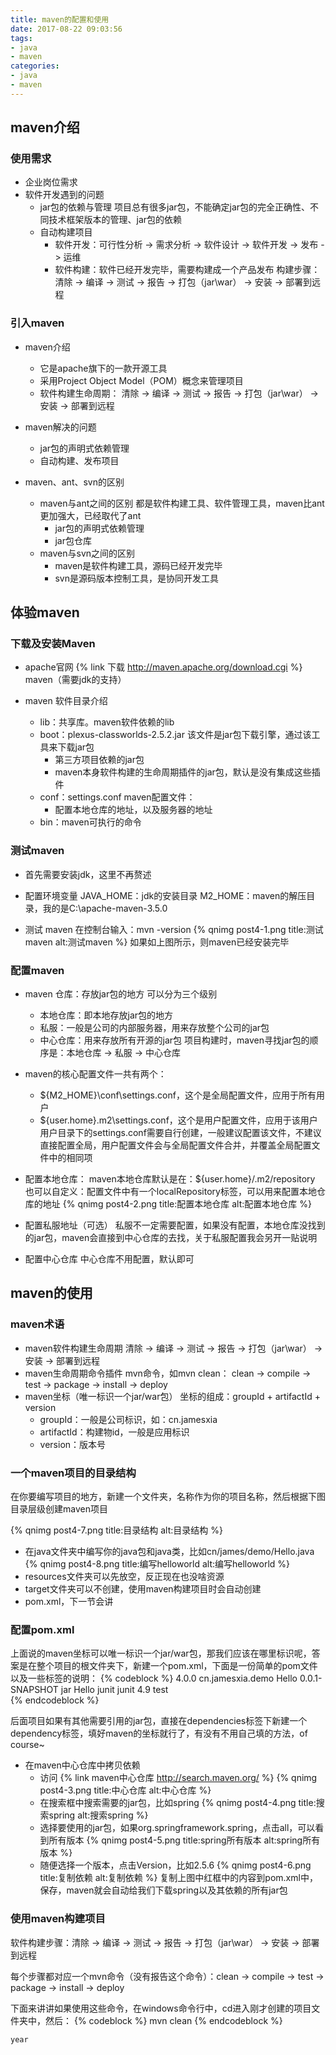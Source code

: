 ```yaml
---
title: maven的配置和使用
date: 2017-08-22 09:03:56
tags:
- java
- maven
categories:
- java
- maven
---
```


## maven介绍
### 使用需求
* 企业岗位需求
* 软件开发遇到的问题
    - jar包的依赖与管理
    项目总有很多jar包，不能确定jar包的完全正确性、不同技术框架版本的管理、jar包的依赖
    - 自动构建项目
        + 软件开发：可行性分析 -> 需求分析 -> 软件设计 -> 软件开发 -> 发布 -> 运维
        + 软件构建：软件已经开发完毕，需要构建成一个产品发布
        构建步骤：清除 -> 编译 -> 测试 -> 报告 -> 打包（jar\war） -> 安装 -> 部署到远程

### 引入maven
* maven介绍
    - 它是apache旗下的一款开源工具
    - 采用Project Object Model（POM）概念来管理项目
    - 软件构建生命周期：
    清除 -> 编译 -> 测试 -> 报告 -> 打包（jar\war） -> 安装 -> 部署到远程

* maven解决的问题
    - jar包的声明式依赖管理
    - 自动构建、发布项目
    
* maven、ant、svn的区别
    - maven与ant之间的区别
    都是软件构建工具、软件管理工具，maven比ant更加强大，已经取代了ant
        + jar包的声明式依赖管理
        + jar包仓库
    - maven与svn之间的区别 
        + maven是软件构建工具，源码已经开发完毕
        + svn是源码版本控制工具，是协同开发工具

## 体验maven
### 下载及安装Maven
* apache官网 {% link 下载 http://maven.apache.org/download.cgi %} maven（需要jdk的支持）

* maven 软件目录介绍
    - lib：共享库。maven软件依赖的lib
    - boot：plexus-classworlds-2.5.2.jar
    该文件是jar包下载引擎，通过该工具来下载jar包
        + 第三方项目依赖的jar包
        + maven本身软件构建的生命周期插件的jar包，默认是没有集成这些插件
    - conf：settings.conf
    maven配置文件：
        + 配置本地仓库的地址，以及服务器的地址
    - bin：maven可执行的命令

### 测试maven
* 首先需要安装jdk，这里不再赘述

* 配置环境变量
JAVA_HOME：jdk的安装目录
M2_HOME：maven的解压目录，我的是C:\apache-maven-3.5.0

* 测试 maven
在控制台输入：mvn -version
{% qnimg post4-1.png title:测试maven alt:测试maven %}
如果如上图所示，则maven已经安装完毕

### 配置maven
* maven 仓库：存放jar包的地方
可以分为三个级别
    - 本地仓库：即本地存放jar包的地方
    - 私服：一般是公司的内部服务器，用来存放整个公司的jar包
    - 中心仓库：用来存放所有开源的jar包
项目构建时，maven寻找jar包的顺序是：本地仓库 -> 私服 -> 中心仓库

* maven的核心配置文件一共有两个：
    - ${M2_HOME}\conf\settings.conf，这个是全局配置文件，应用于所有用户
    - ${user.home}\.m2\settings.conf，这个是用户配置文件，应用于该用户
    用户目录下的settings.conf需要自行创建，一般建议配置该文件，不建议直接配置全局，用户配置文件会与全局配置文件合并，并覆盖全局配置文件中的相同项

* 配置本地仓库：
maven本地仓库默认是在：${user.home}/.m2/repository
也可以自定义：配置文件中有一个localRepository标签，可以用来配置本地仓库的地址
{% qnimg post4-2.png title:配置本地仓库 alt:配置本地仓库 %}

* 配置私服地址（可选）
私服不一定需要配置，如果没有配置，本地仓库没找到的jar包，maven会直接到中心仓库的去找，关于私服配置我会另开一贴说明
* 配置中心仓库
中心仓库不用配置，默认即可

## maven的使用
### maven术语
* maven软件构建生命周期
清除 -> 编译 -> 测试 -> 报告 -> 打包（jar\war） -> 安装 -> 部署到远程
* maven生命周期命令插件
mvn命令，如mvn clean：
clean -> compile -> test -> package -> install -> deploy
* maven坐标（唯一标识一个jar/war包）
坐标的组成：groupId + artifactId + version
    - groupId：一般是公司标识，如：cn.jamesxia
    - artifactId：构建物id，一般是应用标识
    - version：版本号

### 一个maven项目的目录结构
在你要编写项目的地方，新建一个文件夹，名称作为你的项目名称，然后根据下图目录层级创建maven项目

{% qnimg post4-7.png title:目录结构 alt:目录结构 %}

* 在java文件夹中编写你的java包和java类，比如cn/james/demo/Hello.java
{% qnimg post4-8.png title:编写helloworld alt:编写helloworld %}
* resources文件夹可以先放空，反正现在也没啥资源
* target文件夹可以不创建，使用maven构建项目时会自动创建
* pom.xml，下一节会讲

### 配置pom.xml
上面说的maven坐标可以唯一标识一个jar/war包，那我们应该在哪里标识呢，答案是在整个项目的根文件夹下，新建一个pom.xml，下面是一份简单的pom文件以及一些标签的说明：
{% codeblock %}
<project xmlns="http://maven.apache.org/POM/4.0.0" xmlns:xsi="http://www.w3.org/2001/XMLSchema-instance" xsi:schemaLocation="http://maven.apache.org/POM/4.0.0 http://maven.apache.org/xsd/maven-4.0.0.xsd">
      <!--pom 版本-->
      <modelVersion>4.0.0</modelVersion>
      <!--组id  
         maven 用坐标概念来标识 jar包
          坐标=groupId+artifactId+version
      -->
      <groupId>cn.jamesxia.demo</groupId>
      <!--构建物id ：产品id-->
      <artifactId>Hello</artifactId>
      <!--版本 ：SNAPSHOT :测试版本 ，镜像版本   release ：发行版本，最终版本-->
      <version>0.0.1-SNAPSHOT</version>
      <!--发布的是jar包  ，默认是jar包，也可以使war包等-->
      <packaging>jar</packaging>
      <!--项目名称 ，可写可不写-->
      <name>Hello</name>
        <dependencies>
          <!--jar包声明式依赖  依赖  junit4.9jar包-->
            <dependency>
               <!--用坐标来标识jar包： 坐标=groupId+artifactId+version -->
                <groupId>junit</groupId>
                <artifactId>junit</artifactId>
                <version>4.9</version>
                <!--依赖的jar包的使用范围 ： 当测试时使用该jar包
                    test 、 compile（默认）  
                -->
                <scope>test</scope>
            </dependency>       
        </dependencies>
    </project>
{% endcodeblock %}

后面项目如果有其他需要引用的jar包，直接在dependencies标签下新建一个dependency标签，填好maven的坐标就行了，有没有不用自己填的方法，of course~

* 在maven中心仓库中拷贝依赖
    - 访问 {% link maven中心仓库 http://search.maven.org/ %}
    {% qnimg post4-3.png title:中心仓库 alt:中心仓库 %}
    - 在搜索框中搜索需要的jar包，比如spring
    {% qnimg post4-4.png title:搜索spring alt:搜索spring %}
    - 选择要使用的jar包，如果org.springframework.spring，点击all，可以看到所有版本
    {% qnimg post4-5.png title:spring所有版本 alt:spring所有版本 %}
    - 随便选择一个版本，点击Version，比如2.5.6
    {% qnimg post4-6.png title:复制依赖 alt:复制依赖 %}
    复制上图中红框中的内容到pom.xml中，保存，maven就会自动给我们下载spring以及其依赖的所有jar包

### 使用maven构建项目
软件构建步骤：清除 -> 编译 -> 测试 -> 报告 -> 打包（jar\war） -> 安装 -> 部署到远程

每个步骤都对应一个mvn命令（没有报告这个命令）：clean -> compile -> test -> package -> install -> deploy

下面来讲讲如果使用这些命令，在windows命令行中，cd进入刚才创建的项目文件夹中，然后：
{% codeblock %}
mvn clean
{% endcodeblock %}

`year`

